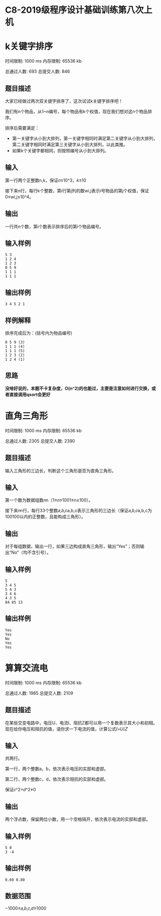 # C8-2019级程序设计基础训练第八次上机

# k关键字排序

时间限制: 1000 ms 内存限制: 65536 kb

总通过人数: 693 总提交人数: 846

## 题目描述

大家已经做过两次双关键字排序了，这次试试k关键字排序吧！

我们有n个物品，从1~n编号，每个物品有k个权值，现在我们想对这n个物品排序。

排序后需要满足：

- 第一关键字从小到大排列，第一关键字相同时满足第二关键字从小到大排列，第二关键字相同时满足第三关键字从小到大排列，以此类推。
- 如果k个关键字都相同，则按照编号从小到大排列。

## 输入

第一行两个正整数n,k，保证𝑛≤10^3，𝑘≤10

接下来n行，每行k个整数，第i行第j列的数wi,j表示i号物品的第j个权值，保证0≤wi,j≤10^4。

## 输出

一行共n个数，第i个数表示排序后的第i个物品编号。

## 输入样例

```
5 3
1 2 4
1 2 3
0 5 9
1 1 1
1 1 1
```

## 输出样例

```
3 4 5 2 1
```

## 样例解释

排序完成后为：(括号内为物品编号)

```
0 5 9 (3)
1 1 1 (4)
1 1 1 (5)
1 2 3 (2)
1 2 4 (1)
```

## 思路

**没啥好说的，本题不卡复杂度，O(n^2)的也能过，主要是注意如何进行交换，或者直接调用qsort会更好**

# 直角三角形

时间限制: 1000 ms 内存限制: 65536 kb

总通过人数: 2305 总提交人数: 2390

## 题目描述

输入三角形的三边长，判断这个三角形是否为直角三角形。

## 输入

第一个数为数据组数𝑛n（1≤𝑛≤1001≤n≤100）。

接下来𝑛n行，每行33个整数𝑎,𝑏,𝑐a,b,c表示三角形的三边长（保证𝑎,𝑏,𝑐a,b,c为100100以内的正整数，且能构成三角形）。

## 输出

对于每组数据，输出一行，如果三边构成直角三角形，输出“Yes”；否则输出“No”（均不含引号）。

## 输入样例

```
5
3 4 5
5 4 3
3 4 6
4 3 5
84 85 13
```

## 输出样例

```
Yes
Yes
No
Yes
Yes
```

# 算算交流电

时间限制: 1000 ms 内存限制: 65536 kb

总通过人数: 1985 总提交人数: 2109

## 题目描述

在某些交变电路中，电压U、电流I、阻抗Z都可以用一个复数表示其大小和初相。现在给你电压和阻抗的值，请你求一下电流的值，计算公式𝐼=𝑈/𝑍

## 输入

共两行。

第一行，两个整数a，b，依次表示电压的实部和虚部。

第二行，两个整数c，d，依次表示阻抗的实部和虚部。

保证𝑐^2+𝑑^2≠0

## 输出

两个浮点数，保留两位小数，用一个空格隔开，依次表示电流的实部和虚部。

## 输入样例

```
5 0
3 -4
```

## 输出样例

```
0.60 0.80
```

## 数据范围

−1000≤𝑎,𝑏,𝑐,𝑑≤1000

